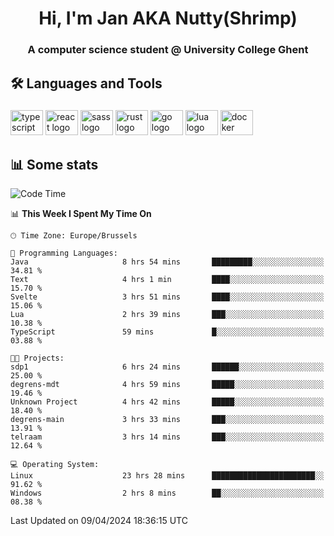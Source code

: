 <h1 align="center">Hi, I'm Jan AKA Nutty(Shrimp)</h1>
<h3 align="center">A computer science student @ University College Ghent</h3>

<h2 align="left">🛠️ Languages and Tools</h2>

###

<div align="left">
  <img src="https://cdn.jsdelivr.net/gh/devicons/devicon/icons/typescript/typescript-original.svg" height="40" width="52" alt="typescript logo"  />
  <img src="https://cdn.jsdelivr.net/gh/devicons/devicon/icons/react/react-original.svg" height="40" width="52" alt="react logo"  />
  <img src="https://cdn.jsdelivr.net/gh/devicons/devicon/icons/sass/sass-original.svg" height="40" width="52" alt="sass logo"  />
  <img src="https://cdn.jsdelivr.net/gh/devicons/devicon@latest/icons/rust/rust-original.svg" height="40" width="52" alt="rust logo" />
  <img src="https://cdn.jsdelivr.net/gh/devicons/devicon/icons/go/go-original.svg" height="40" width="52" alt="go logo"  />
  <img src="https://cdn.jsdelivr.net/gh/devicons/devicon/icons/lua/lua-original.svg" height="40" width="52" alt="lua logo"  />
  <img src="https://cdn.jsdelivr.net/gh/devicons/devicon/icons/docker/docker-original.svg" height="40" width="52" alt="docker logo"  />
</div>

<h2>📊 Some stats</h2>

<!--START_SECTION:waka-->
![Code Time](http://img.shields.io/badge/Code%20Time-4%2C357%20hrs%2037%20mins-blue)

📊 **This Week I Spent My Time On** 

```text
🕑︎ Time Zone: Europe/Brussels

💬 Programming Languages: 
Java                     8 hrs 54 mins       █████████░░░░░░░░░░░░░░░░   34.81 % 
Text                     4 hrs 1 min         ████░░░░░░░░░░░░░░░░░░░░░   15.70 % 
Svelte                   3 hrs 51 mins       ████░░░░░░░░░░░░░░░░░░░░░   15.06 % 
Lua                      2 hrs 39 mins       ███░░░░░░░░░░░░░░░░░░░░░░   10.38 % 
TypeScript               59 mins             █░░░░░░░░░░░░░░░░░░░░░░░░   03.88 % 

🐱‍💻 Projects: 
sdp1                     6 hrs 24 mins       ██████░░░░░░░░░░░░░░░░░░░   25.00 % 
degrens-mdt              4 hrs 59 mins       █████░░░░░░░░░░░░░░░░░░░░   19.46 % 
Unknown Project          4 hrs 42 mins       █████░░░░░░░░░░░░░░░░░░░░   18.40 % 
degrens-main             3 hrs 33 mins       ███░░░░░░░░░░░░░░░░░░░░░░   13.91 % 
telraam                  3 hrs 14 mins       ███░░░░░░░░░░░░░░░░░░░░░░   12.64 % 

💻 Operating System: 
Linux                    23 hrs 28 mins      ███████████████████████░░   91.62 % 
Windows                  2 hrs 8 mins        ██░░░░░░░░░░░░░░░░░░░░░░░   08.38 % 
```


 Last Updated on 09/04/2024 18:36:15 UTC
<!--END_SECTION:waka-->
